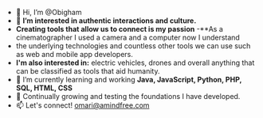 - 👋 Hi, I’m @Obigham
- 👀 **I’m interested in authentic interactions and culture.** 
- **Creating tools that allow us to connect is my passion** 
-**As a cinematographer I used a camera and a computer now I understand
- the underlying technologies and countless other tools we can use such 
as web and mobile app developers. 
- **I'm also interested in:** electric vehicles, drones and overall anything that can be classified as tools that aid humanity.
- 🌱 I’m currently learning and working **Java, JavaScript, Python, PHP, SQL, HTML, CSS**
- 💞️ Continually growing and testing the foundations I have developed.
- 📫 Let's connect! omari@amindfree.com

